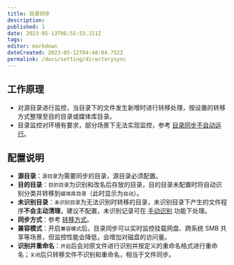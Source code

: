 ```yaml
---
title: 目录同步
description:
published: 1
date: 2023-05-13T06:55:53.151Z
tags:
editor: markdown
dateCreated: 2023-05-12T04:48:04.752Z
permalink: /docs/setting/directorysync
---
```


## 工作原理

- 对源目录进行监控，当目录下的文件发生新增时进行转移处理，按设置的转移方式整理至目的目录或媒体库目录。
- 目录监控对环境有要求，部分场景下无法实现监控，参考 [目录同步不自动运行](/常见问题#目录同步不自动运行)。

## 配置说明

- **源目录**：`源目录`为需要同步的目录，源目录必须配置。
- **目的目录**：`目的目录`为识别和改名后存放的目录，目的目录未配置时将自动识别分类并转移到`媒体库目录`（此时显示为`自动`）。
- **未识别目录**：`未识别目录`为无法识别时转移的目录，未识别目录下产生的文件程序**不会主动清理**，建议不配置，未识别记录可在 [手动识别](/媒体整理#手动识别) 功能下处理。
- **同步方式**：参考 [转移方式](/名词解释#转移方式)。
- **兼容模式**：开启`兼容模式`后，目录同步可以实时监控挂载网盘、跨系统 SMB 共享等场景，但监控性能会降低，会增加对磁盘的访问量。
- **识别并重命名**：`开启`后会对原文件进行识别并按定义的重命名格式进行重命名；`关闭`后只转移文件不识别和重命名，相当于文件同步。
